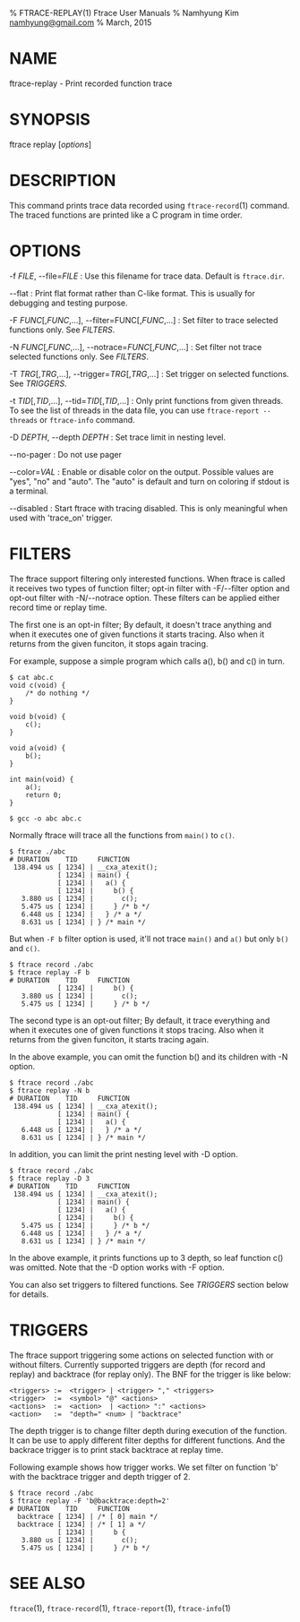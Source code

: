 % FTRACE-REPLAY(1) Ftrace User Manuals
% Namhyung Kim <namhyung@gmail.com>
% March, 2015

NAME
====
ftrace-replay - Print recorded function trace

SYNOPSIS
========
ftrace replay [*options*]

DESCRIPTION
===========
This command prints trace data recorded using `ftrace-record`(1) command.  The traced functions are printed like a C program in time order.

OPTIONS
=======
-f *FILE*, \--file=*FILE*
:   Use this filename for trace data.  Default is `ftrace.dir`.

\--flat
:   Print flat format rather than C-like format.  This is usually for debugging and testing purpose.

-F *FUNC*[,*FUNC*,...], \--filter=FUNC[,*FUNC*,...]
:   Set filter to trace selected functions only.  See *FILTERS*.

-N *FUNC*[,*FUNC*,...], \--notrace=*FUNC*[,*FUNC*,...]
:   Set filter not trace selected functions only.  See *FILTERS*.

-T *TRG*[,*TRG*,...], \--trigger=*TRG*[,*TRG*,...]
:   Set trigger on selected functions.  See *TRIGGERS*.

-t *TID*[,*TID*,...], \--tid=*TID*[,*TID*,...]
:   Only print functions from given threads.  To see the list of threads in the data file, you can use `ftrace-report --threads` or `ftrace-info` command.

-D *DEPTH*, \--depth *DEPTH*
:   Set trace limit in nesting level.

\--no-pager
:   Do not use pager

\--color=*VAL*
:   Enable or disable color on the output.  Possible values are "yes", "no" and "auto".  The "auto" is default and turn on coloring if stdout is a terminal.

\--disabled
:   Start ftrace with tracing disabled.  This is only meaningful when used with 'trace_on' trigger.

FILTERS
=======
The ftrace support filtering only interested functions.  When ftrace is called it receives two types of function filter; opt-in filter with -F/--filter option and opt-out filter with -N/--notrace option.  These filters can be applied either record time or replay time.

The first one is an opt-in filter; By default, it doesn't trace anything and when it executes one of given functions it starts tracing.  Also when it returns from the given funciton, it stops again tracing.

For example, suppose a simple program which calls a(), b() and c() in turn.

    $ cat abc.c
    void c(void) {
        /* do nothing */
    }

    void b(void) {
        c();
    }

    void a(void) {
        b();
    }

    int main(void) {
        a();
        return 0;
    }

    $ gcc -o abc abc.c

Normally ftrace will trace all the functions from `main()` to `c()`.

    $ ftrace ./abc
    # DURATION    TID     FUNCTION
     138.494 us [ 1234] | __cxa_atexit();
                [ 1234] | main() {
                [ 1234] |   a() {
                [ 1234] |     b() {
       3.880 us [ 1234] |       c();
       5.475 us [ 1234] |     } /* b */
       6.448 us [ 1234] |   } /* a */
       8.631 us [ 1234] | } /* main */

But when `-F b` filter option is used, it'll not trace `main()` and `a()` but only `b()` and `c()`.

    $ ftrace record ./abc
    $ ftrace replay -F b
    # DURATION    TID     FUNCTION
                [ 1234] |     b() {
       3.880 us [ 1234] |       c();
       5.475 us [ 1234] |     } /* b */

The second type is an opt-out filter; By default, it trace everything and when it executes one of given functions it stops tracing.  Also when it returns from the given funciton, it starts tracing again.

In the above example, you can omit the function b() and its children with -N option.

    $ ftrace record ./abc
    $ ftrace replay -N b
    # DURATION    TID     FUNCTION
     138.494 us [ 1234] | __cxa_atexit();
                [ 1234] | main() {
                [ 1234] |   a() {
       6.448 us [ 1234] |   } /* a */
       8.631 us [ 1234] | } /* main */

In addition, you can limit the print nesting level with -D option.

    $ ftrace record ./abc
    $ ftrace replay -D 3
    # DURATION    TID     FUNCTION
     138.494 us [ 1234] | __cxa_atexit();
                [ 1234] | main() {
                [ 1234] |   a() {
                [ 1234] |     b() {
       5.475 us [ 1234] |     } /* b */
       6.448 us [ 1234] |   } /* a */
       8.631 us [ 1234] | } /* main */

In the above example, it prints functions up to 3 depth, so leaf function c() was omitted.  Note that the -D option works with -F option.

You can also set triggers to filtered functions.  See *TRIGGERS* section below for details.


TRIGGERS
========
The ftrace support triggering some actions on selected function with or without filters.  Currently supported triggers are depth (for record and replay) and backtrace (for replay only).  The BNF for the trigger is like below:

    <triggers> :=  <trigger> | <trigger> "," <triggers>
    <trigger>  :=  <symbol> "@" <actions>
    <actions>  :=  <action>  | <action> ":" <actions>
    <action>   :=  "depth=" <num> | "backtrace"

The depth trigger is to change filter depth during execution of the function.  It can be use to apply different filter depths for different functions.  And the backrace trigger is to print stack backtrace at replay time.

Following example shows how trigger works.  We set filter on function 'b' with the backtrace trigger and depth trigger of 2.

    $ ftrace record ./abc
    $ ftrace replay -F 'b@backtrace:depth=2'
    # DURATION    TID     FUNCTION
      backtrace [ 1234] | /* [ 0] main */
      backtrace [ 1234] | /* [ 1] a */
                [ 1234] |     b {
       3.880 us [ 1234] |       c();
       5.475 us [ 1234] |     } /* b */


SEE ALSO
========
`ftrace`(1), `ftrace-record`(1), `ftrace-report`(1), `ftrace-info`(1)
